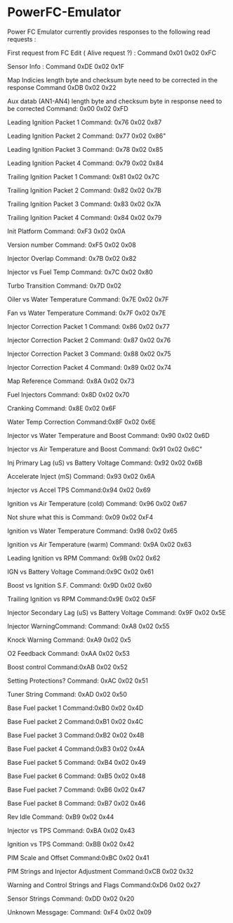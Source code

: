 # PowerFC-Emulator


Power FC Emulator currently provides responses to the following read requests :


First request from FC Edit ( Alive request ?) :
Command 0x01 0x02 0xFC

Sensor Info  :
Command 0xDE 0x02 0x1F

Map Indicies length byte and checksum byte need to be corrected in the response
Command 0xDB 0x02 0x22
         
Aux datab (AN1-AN4) length byte and checksum byte in response need to be corrected
Command: 0x00 0x02 0xFD

Leading Ignition Packet 1
Command: 0x76 0x02 0x87

Leading Ignition Packet 2
Command: 0x77 0x02 0x86"

Leading Ignition Packet 3
Command: 0x78 0x02 0x85
      

Leading Ignition Packet 4
Command: 0x79 0x02 0x84

Trailing Ignition Packet 1
Command: 0x81 0x02 0x7C

Trailing Ignition Packet 2
Command: 0x82 0x02 0x7B

Trailing Ignition Packet 3
Command: 0x83 0x02 0x7A

Trailing Ignition Packet 4
Command: 0x84 0x02 0x79

Init Platform
Command: 0xF3 0x02 0x0A

Version number
Command: 0xF5 0x02 0x08

Injector Overlap
Command: 0x7B 0x02 0x82

Injector vs Fuel Temp
Command: 0x7C 0x02 0x80

Turbo Transition
Command: 0x7D 0x02

Oiler vs Water Temperature
Command: 0x7E 0x02 0x7F

Fan vs Water Temperature
Command: 0x7F 0x02 0x7E

Injector Correction Packet 1
Command: 0x86 0x02 0x77

Injector Correction Packet 2
Command: 0x87 0x02 0x76

Injector Correction Packet 3
Command: 0x88 0x02 0x75

Injector Correction Packet 4
Command: 0x89 0x02 0x74

Map Reference
Command: 0x8A 0x02 0x73

Fuel Injectors
Command: 0x8D 0x02 0x70

Cranking
Command: 0x8E 0x02 0x6F

Water Temp Correction
Command:0x8F 0x02 0x6E

Injector vs Water Temperature and Boost
Command: 0x90 0x02 0x6D

Injector vs Air Temperature and Boost
Command: 0x91 0x02 0x6C"

Inj Primary Lag (uS) vs Battery Voltage
Command: 0x92 0x02 0x6B

Accelerate Inject (mS)
Command: 0x93 0x02 0x6A

Injector vs Accel TPS
Command:0x94 0x02 0x69

Ignition vs Air Temperature (cold)
Command: 0x96 0x02 0x67

Not shure what this is
Command: 0x09 0x02 0xF4

Ignition vs Water Temperature
Command: 0x98 0x02 0x65

Ignition vs Air Temperature (warm)
Command: 0x9A 0x02 0x63

Leading Ignition vs RPM
Command: 0x9B 0x02 0x62

IGN vs Battery Voltage
Command:0x9C 0x02 0x61

Boost vs Ignition S.F.
Command: 0x9D 0x02 0x60 

Trailing Ignition vs RPM
Command:0x9E 0x02 0x5F

Injector Secondary Lag (uS) vs Battery Voltage
Command: 0x9F 0x02 0x5E

Injector WarningCommand:
Command: 0xA8 0x02 0x55

Knock Warning
Command: 0xA9 0x02 0x5

O2 Feedback
Command: 0xAA 0x02 0x53

Boost control
Command:0xAB 0x02 0x52

Setting Protections?
Command: 0xAC 0x02 0x51

Tuner String
Command: 0xAD 0x02 0x50

Base Fuel packet 1
Command:0xB0 0x02 0x4D

Base Fuel packet 2
Command:0xB1 0x02 0x4C

Base Fuel packet 3
Command:0xB2 0x02 0x4B

Base Fuel packet 4
Command:0xB3 0x02 0x4A

Base Fuel packet 5
Command: 0xB4 0x02 0x49

Base Fuel packet 6
Command: 0xB5 0x02 0x48

Base Fuel packet 7
Command: 0xB6 0x02 0x47

Base Fuel packet 8
Command: 0xB7 0x02 0x46

Rev Idle
Command: 0xB9 0x02 0x44

Injector vs TPS
Command: 0xBA 0x02 0x43

Ignition vs TPS
Command: 0xBB 0x02 0x42

PIM Scale and Offset
Command:0xBC 0x02 0x41

PIM Strings and Injector Adjustment
Command:0xCB 0x02 0x32

Warning and Control Strings and Flags
Command:0xD6 0x02 0x27

Sensor Strings
Command: 0xDD 0x02 0x20

Unknown Messgage:
Command: 0xF4 0x02 0x09
